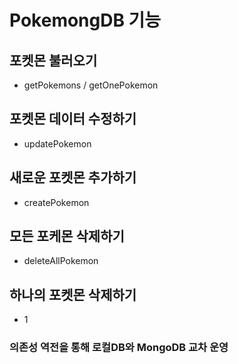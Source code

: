 # PokemongDB 기능

## 포켓몬 불러오기
  * getPokemons / getOnePokemon
## 포켓몬 데이터 수정하기
  * updatePokemon
## 새로운 포켓몬 추가하기
  * createPokemon
## 모든 포케몬 삭제하기
  * deleteAllPokemon
## 하나의 포켓몬 삭제하기
  * 1

### 의존성 역전을 통해 로컬DB와 MongoDB 교차 운영